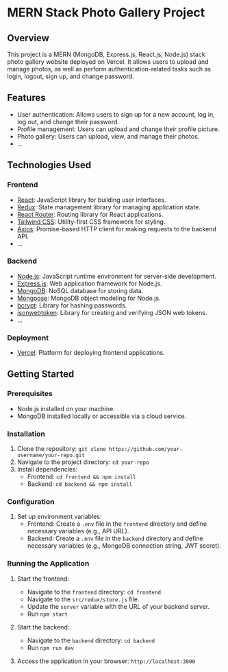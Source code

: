 # MERN Stack Photo Gallery Project

## Overview

This project is a MERN (MongoDB, Express.js, React.js, Node.js) stack photo gallery website deployed on Vercel. It allows users to upload and manage photos, as well as perform authentication-related tasks such as login, logout, sign up, and change password.

## Features

- User authentication: Allows users to sign up for a new account, log in, log out, and change their password.
- Profile management: Users can upload and change their profile picture.
- Photo gallery: Users can upload, view, and manage their photos.
- ...

## Technologies Used

### Frontend

- [React](https://reactjs.org/): JavaScript library for building user interfaces.
- [Redux](https://redux.js.org/): State management library for managing application state.
- [React Router](https://reactrouter.com/): Routing library for React applications.
- [Tailwind CSS](https://tailwindcss.com/): Utility-first CSS framework for styling.
- [Axios](https://axios-http.com/): Promise-based HTTP client for making requests to the backend API.
- ...

### Backend

- [Node.js](https://nodejs.org/): JavaScript runtime environment for server-side development.
- [Express.js](https://expressjs.com/): Web application framework for Node.js.
- [MongoDB](https://www.mongodb.com/): NoSQL database for storing data.
- [Mongoose](https://mongoosejs.com/): MongoDB object modeling for Node.js.
- [bcrypt](https://www.npmjs.com/package/bcrypt): Library for hashing passwords.
- [jsonwebtoken](https://www.npmjs.com/package/jsonwebtoken): Library for creating and verifying JSON web tokens.
- ...

### Deployment

- [Vercel](https://image-uploader-frontend-gamma.vercel.app/): Platform for deploying frontend applications.

## Getting Started

### Prerequisites

- Node.js installed on your machine.
- MongoDB installed locally or accessible via a cloud service.

### Installation

1. Clone the repository: `git clone https://github.com/your-username/your-repo.git`
2. Navigate to the project directory: `cd your-repo`
3. Install dependencies:
   - Frontend: `cd frontend && npm install`
   - Backend: `cd backend && npm install`

### Configuration

1. Set up environment variables:
   - Frontend: Create a `.env` file in the `frontend` directory and define necessary variables (e.g., API URL).
   - Backend: Create a `.env` file in the `backend` directory and define necessary variables (e.g., MongoDB connection string, JWT secret).

### Running the Application

1. Start the frontend:

   - Navigate to the `frontend` directory: `cd frontend`
   - Navigate to the `src/redux/store.js` file.
   - Update the `server` variable with the URL of your backend server.
   - Run `npm start`

2. Start the backend:

   - Navigate to the `backend` directory: `cd backend`
   - Run `npm run dev`

3. Access the application in your browser: `http://localhost:3000`
